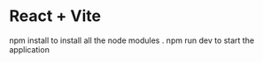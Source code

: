 # React + Vite
npm install  to install all the node modules .
npm run dev to start the application 

